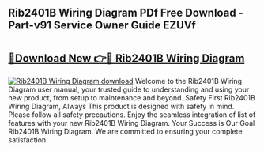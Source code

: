 ## Rib2401B Wiring Diagram PDf Free Download - Part-v91 Service Owner Guide EZUVf

# <h2><a href="http://dfrhls.blite.top/?on=Rib2401B+Wiring+Diagram">🔗Download New 👉🔴 Rib2401B Wiring Diagram</a></h2>

[![Rib2401B Wiring Diagram download](https://i.imgur.com/lujVjoI.png)](http://dfrhls.blite.top/?on=Rib2401B+Wiring+Diagram)
Welcome to the Rib2401B Wiring Diagram user manual, your trusted guide to understanding and using your new product, from setup to maintenance and beyond. Safety First Rib2401B Wiring Diagram, Always This product is designed with safety in mind. Please follow all safety precautions. Enjoy the seamless integration of list of features with your new Rib2401B Wiring Diagram. Your Success is Our Goal Rib2401B Wiring Diagram. We are committed to ensuring your complete satisfaction.

